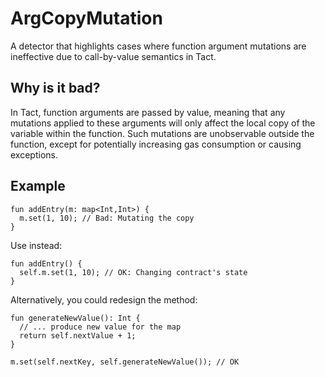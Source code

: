 # ArgCopyMutation
A detector that highlights cases where function argument mutations are ineffective
due to call-by-value semantics in Tact.

## Why is it bad?
In Tact, function arguments are passed by value, meaning that any mutations applied
to these arguments will only affect the local copy of the variable within the function.
Such mutations are unobservable outside the function, except for potentially
increasing gas consumption or causing exceptions.

## Example
```tact
fun addEntry(m: map<Int,Int>) {
  m.set(1, 10); // Bad: Mutating the copy
}
```

Use instead:
```tact
fun addEntry() {
  self.m.set(1, 10); // OK: Changing contract's state
}
```

Alternatively, you could redesign the method:
```
fun generateNewValue(): Int {
  // ... produce new value for the map
  return self.nextValue + 1;
}

m.set(self.nextKey, self.generateNewValue()); // OK
```
